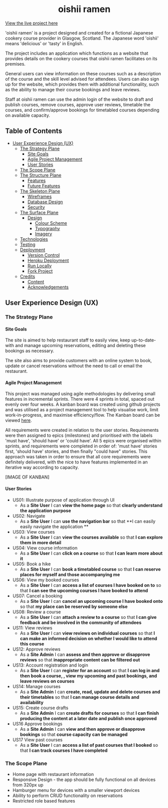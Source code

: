 <h1  align="center">oishii ramen</h1>

[View the live project here](https://oishii-ramen.herokuapp.com/)

'oishii ramen' is a project designed and created for a fictional Japanese cookery course provider in Glasgow, Scotland. The Japanese word 'oishii' means 'delicious' or 'tasty' in English. 

The project includes an application which functions as a website that provides details on the cookery courses that oishii ramen facilitates on its premises. 

General users can view information on these courses such as a description of the course and the skill level advised for attendees. Users can also sign up for the website, which provides them with additional functionality, such as the ability to manage their course bookings and leave reviews.

Staff at oishii ramen can use the admin login of the website to draft and publish courses, remove courses, approve user reviews, timetable the courses, and confirm/approve bookings for timetabled courses depending on available capacity.

## Table of Contents
- [User Experience Design (UX)](https://github.com/SamarZiadat/oishii-ramen#user-experience-design-ux)
	 -   [The Strategy Plane](https://github.com/SamarZiadat/oishii-ramen#the-strategy-plane)
		    -   [Site Goals](https://github.com/SamarZiadat/oishii-ramen#site-goals)
		    -   [Agile Project Management](https://github.com/SamarZiadat/oishii-ramen#agile-project-management)
		    -   [User Stories](https://github.com/SamarZiadat/oishii-ramen#user-stories)
	-   [The Scope Plane](https://github.com/SamarZiadat/oishii-ramen#the-scope-plane)
	-   [The Structure Plane](https://github.com/SamarZiadat/oishii-ramen#the-structure-plane)
	    -   [Features](https://github.com/SamarZiadat/oishii-ramen#features)
	    -   [Future Features](https://github.com/SamarZiadat/oishii-ramen#future-features)
	-   [The Skeleton Plane](https://github.com/SamarZiadat/oishii-ramen#the-skeleton-plane)
	    -   [Wireframes](https://github.com/SamarZiadat/oishii-ramen#wireframes)
	    -   [Database Design](https://github.com/SamarZiadat/oishii-ramen#database-design)
	    -   [Security](https://github.com/SamarZiadat/oishii-ramen#security)
	-   [The Surface Plane](https://github.com/SamarZiadat/oishii-ramen#the-surface-plane)
	    -   [Design](https://github.com/SamarZiadat/oishii-ramen#design)
	        -   [Colour Scheme](https://github.com/SamarZiadat/oishii-ramen#colour-scheme)
	        -   [Typography](https://github.com/SamarZiadat/oishii-ramen#typography)
	        -   [Imagery](https://github.com/SamarZiadat/oishii-ramen#imagery)
	-   [Technologies](https://github.com/SamarZiadat/oishii-ramen#technologies)
	-   [Testing](https://github.com/SamarZiadat/oishii-ramen#testing)
	-   [Deployment](https://github.com/SamarZiadat/oishii-ramen#deployment)
	    -   [Version Control](https://github.com/SamarZiadat/oishii-ramen#version-control)
	    -   [Heroku Deployment](https://github.com/SamarZiadat/oishii-ramen#heroku-deployment)
	    -   [Run Locally](https://github.com/SamarZiadat/oishii-ramen#run-locally)
	    -   [Fork Project](https://github.com/SamarZiadat/oishii-ramen#fork-project)
	-   [Credits](https://github.com/SamarZiadat/oishii-ramen#heroku-credits)
	    -   [Content](https://github.com/SamarZiadat/oishii-ramen#content)
	    -   [Acknowledgements](https://github.com/SamarZiadat/oishii-ramen#acknowledgements)

## User Experience Design (UX)

### The Strategy Plane

#### Site Goals
The site is aimed to help restaurant staff to easily view, keep up-to-date-with and manage upcoming reservations, editing and deleting these bookings as necessary.

The site also aims to provide customers with an online system to book, update or cancel reservations without the need to call or email the restaurant. 

#### Agile Project Management

This project was managed using agile methodologies by delivering small features in incremental sprints. There were 4 sprints in total, spaced out evenly over four weeks. A kanban board was created using github projects and was utilised as a project management tool to help visualise work, limit work-in-progress, and maximise efficiency/flow. The Kanban board can be viewed [here](https://github.com/SamarZiadat/oishii-ramen/projects). 

All requirements were created in relation to the user stories. Requirements were then assigned to epics (milestones) and prioritised with the labels 'must have', 'should have' or 'could have'. All 5 epics were organised within sprints, and requirements were completed in order of: 'must have' stories first, 'should have' stories, and then finally "could have" stories. This approach was taken in order to ensure that all core requirements were definitely delivered, with the nice to have features implemented in an iterative way according to capacity.

[IMAGE OF KANBAN]

#### User Stories

-   US01: Illustrate purpose of application through UI
    -   As a  **Site User**  I can  **view the home page**  so that  **clearly understand the application purpose**
-   US02: Navigate
    -   As a  **Site User**  I can  **use the navigation bar**  so that  **I can easily easily navigate the application **
-   US03: View courses
    -   As a  **Site User**  I can  **view the courses available**  so that  **I can explore them in more detail**
-   US04: View course information
    -   As a  **Site User**  I can  **click on a course**  so that  **I can learn more about it**
-   US05: Book a hike
    -   As a  **Site User**  I can  **book a timetabled course**  so that  **I can reserve places for myself and those accompanying me**
-   US06: View my booked courses
    -   As a  **Site User**  I can  **access a list of courses I have booked on to**  so that  **I can see the upcoming courses I have booked to attend**
-   US07: Cancel a booking
    -   As a  **Site User**  I can  **cancel an upcoming course I have booked onto**  so that  **my place can be reserved by someone else**
-   US08: Review a course
    -   As a  **Site User**  I can  **attach a review to a course**  so that  **I can give feedback and be involved in the community of attendees**
-   US11: View reviews
    -   As a  **Site User**  I can  **view reviews on individual courses**  so that  **I can make an informed decision on whether I would like to attend this course**
-   US12: Approve reviews
    -   As a  **Site Admin**  I can  **assess and then approve or disapprove reviews**  so that  **inappropriate content can be filtered out**
-   US13: Account registration and login
    -   As a  **Site User**  I can  **register for an account**  so that  **I can log in and then book a course, , view my upcoming and past bookings, and leave reviews on courses**
-   US14: Manage courses
    -   As a  **Site Admin**  I can  **create, read, update and delete courses and their timetables**  so that  **I can manage course details and availability**
-   US15: Create course drafts
    -   As a  **Site Admin**  I can  **create drafts for courses**  so that  **I can finish producing the content at a later date and publish once approved**
-   US16 Approve bookings
    -   As a  **Site Admin**  I can  **view and then approve or disapprove bookings**  so that  **course capacity can be managed**
-   US17 View past courses
    -   As a  **Site User**  I can  **access a list of past courses that I booked**  so that  **I can track courses I have completed**

### The Scope Plane

-   Home page with restaurant information
-   Responsive Design - the app should be fully functional on all devices from 320px up
-   Hamburger menu for devices with a smaller viewport devices
- Ability to perform CRUD functionality on reservations
-   Restricted role based features

